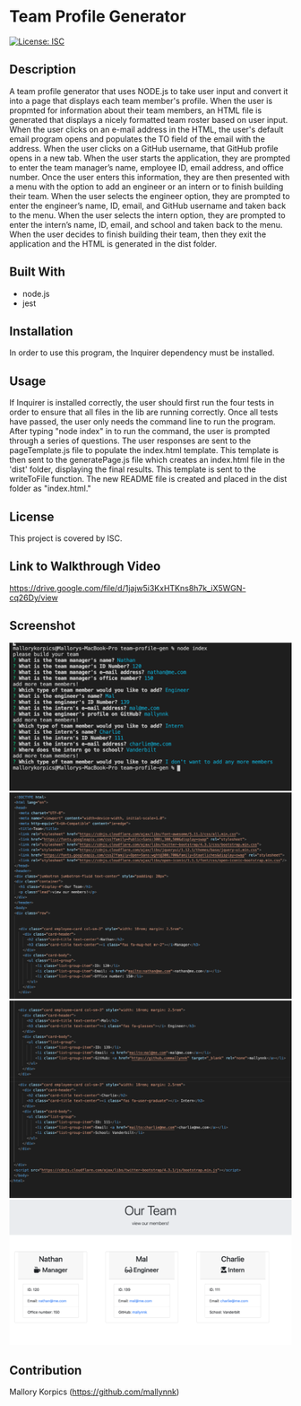 # Team Profile Generator

[![License: ISC](https://img.shields.io/badge/License-ISC-blue.svg)](https://opensource.org/licenses/ISC)

## Description

A team profile generator that uses NODE.js to take user input and convert it into a page that displays each team member's profile. When the user is propmted for information about their team members, an HTML file is generated that displays a nicely formatted team roster based on user input. When the user clicks on an e-mail address in the HTML, the user's default email program opens and populates the TO field of the email with the address. When the user clicks on a GitHub username, that GitHub profile opens in a new tab. When the user starts the application, they are prompted to enter the team manager’s name, employee ID, email address, and office number. Once the user enters this information, they are then presented with a menu with the option to add an engineer or an intern or to finish building their team. When the user selects the engineer option, they are prompted to enter the engineer’s name, ID, email, and GitHub username and taken back to the menu. When the user selects the intern option, they are prompted to enter the intern’s name, ID, email, and school and taken back to the menu. When the user decides to finish building their team, then they exit the application and the HTML is generated in the dist folder. 

## Built With
* node.js
* jest

## Installation

In order to use this program, the Inquirer dependency must be installed. 

## Usage 

If Inquirer is installed correctly, the user should first run the four tests in order to ensure that all files in the lib are running correctly. Once all tests have passed, the user only needs the command line to run the program. After typing "node index" in to run the command, the user is prompted through a series of questions. The user responses are sent to the pageTemplate.js file to populate the index.html template. This template is then sent to the generatePage.js file which creates an index.html file in the 'dist' folder, displaying the final results. This template is sent to the writeToFile function. The new README file is created and placed in the dist folder as "index.html."

## License
This project is covered by ISC.

## Link to Walkthrough Video

https://drive.google.com/file/d/1jajw5i3KxHTKns8h7k_iX5WGN-cq26Dy/view


## Screenshot
 ![Screenshot of terminal prompts](/img/terminal.png)
 ![Screenshot of generated index](/img/sample.png)
 ![Screenshot of generated index](/img/sample2.png)
 ![Screenshot of generated page](/img/samplepage.png)

## Contribution
Mallory Korpics (https://github.com/mallynnk)



